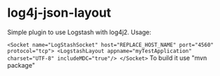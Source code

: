 # log4j-json-layout

Simple plugin to use Logstash with log4j2. Usage:


`
<Socket name="LogStashSocket" host="REPLACE_HOST_NAME" port="4560" protocol="tcp">
     <LogstashLayout appname="myTestApplication" charset="UTF-8" includeMDC="true"/>
</Socket>
`
To build it use "mvn package"
